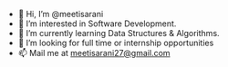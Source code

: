 - 👋 Hi, I’m @meetisarani
- 👀 I’m interested in Software Development.
- 🌱 I’m currently learning Data Structures & Algorithms.
- 💞️ I’m looking for full time or internship opportunities 
- 📫 Mail me at meetisarani27@gmail.com 

<!---
meetisarani/meetisarani is a ✨ special ✨ repository because its `README.md` (this file) appears on your GitHub profile.
You can click the Preview link to take a look at your changes.
--->
